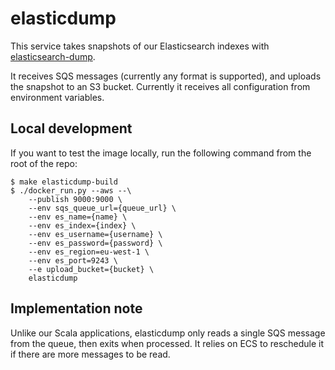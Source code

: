 # elasticdump

This service takes snapshots of our Elasticsearch indexes with [elasticsearch-dump][esdump].

It receives SQS messages (currently any format is supported), and uploads the snapshot to an S3 bucket.  Currently it receives all configuration from environment variables.

[esdump]: https://github.com/taskrabbit/elasticsearch-dump

## Local development

If you want to test the image locally, run the following command from the root of the repo:

```console
$ make elasticdump-build
$ ./docker_run.py --aws --\
    --publish 9000:9000 \
    --env sqs_queue_url={queue_url} \
    --env es_name={name} \
    --env es_index={index} \
    --env es_username={username} \
    --env es_password={password} \
    --env es_region=eu-west-1 \
    --env es_port=9243 \
    --e upload_bucket={bucket} \
    elasticdump
```

## Implementation note

Unlike our Scala applications, elasticdump only reads a single SQS message from the queue, then exits when processed.
It relies on ECS to reschedule it if there are more messages to be read.
